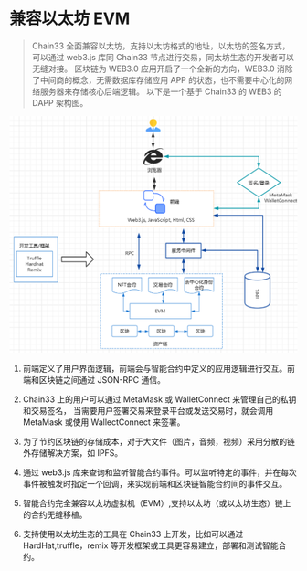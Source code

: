 # 兼容以太坊 EVM

> Chain33 全面兼容以太坊，支持以太坊格式的地址，以太坊的签名方式， 可以通过 web3.js 库同 Chain33 节点进行交易，同太坊生态的开发者可以无缝对接。
> 区块链为 WEB3.0 应用开启了一个全新的方向，WEB3.0 消除了中间商的概念，无需数据库存储应用 APP 的状态，也不需要中心化的网络服务器来存储核心后端逻辑。 以下是一个基于 Chain33 的 WEB3 的 DAPP 架构图。

![evm](../../picture/evm-1.png)

1. 前端定义了用户界面逻辑，前端会与智能合约中定义的应用逻辑进行交互。前端和区块链之间通过 JSON-RPC 通信。

2. Chain33 上的用户可以通过 MetaMask 或 WalletConnect 来管理自己的私钥和交易签名， 当需要用户签署交易来登录平台或发送交易时，就会调用 MetaMask 或使用 WallectConnect 来签署。

3. 为了节约区块链的存储成本，对于大文件（图片，音频，视频）采用分散的链外存储解决方案，如 IPFS。

4. 通过 web3.js 库来查询和监听智能合约事件。可以监听特定的事件，并在每次事件被触发时指定一个回调，来实现前端和区块链智能合约间的事件交互。

5. 智能合约完全兼容以太坊虚拟机（EVM）,支持以太坊（或以太坊生态）链上的合约无缝移植。

6. 支持使用以太坊生态的工具在 Chain33 上开发，比如可以通过 HardHat,truffle，remix 等开发框架或工具更容易建立，部署和测试智能合约。
